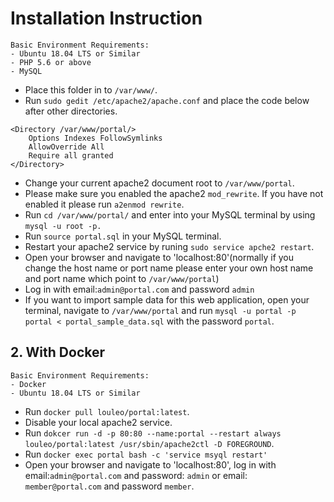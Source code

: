 # Installation Instruction

```
Basic Environment Requirements:
- Ubuntu 18.04 LTS or Similar
- PHP 5.6 or above
- MySQL
```
- Place this folder in to `/var/www/`.
- Run `sudo gedit /etc/apache2/apache.conf` and place the code below after other directories.
```
<Directory /var/www/portal/>
	Options Indexes FollowSymlinks
	AllowOverride All
	Require all granted
</Directory>
```
- Change your current apache2 document root to `/var/www/portal`.
- Please make sure you enabled the apache2 `mod_rewrite`. If you have not enabled it please run `a2enmod rewrite`.
- Run `cd /var/www/portal/` and enter into your MySQL terminal by using `mysql -u root -p.`
- Run `source portal.sql` in your MySQL terminal.
- Restart your apache2 service by runing `sudo service apche2 restart`.
- Open your browser and navigate to 'localhost:80'(normally if you change the host name or port name please enter your own host name and port name which point to `/var/www/portal`)
- Log in with email:`admin@portal.com` and password `admin`
- If you want to import sample data for this web application, open your terminal, navigate to `/var/www/portal` and run `mysql -u portal -p portal < portal_sample_data.sql` with the password `portal`.

## 2. With Docker
```
Basic Environment Requirements:
- Docker
- Ubuntu 18.04 LTS or Similar
```
- Run `docker pull louleo/portal:latest`.
- Disable your local apache2 service.
-	Run `dokcer run -d -p 80:80 --name:portal --restart always louleo/portal:latest /usr/sbin/apache2ctl -D FOREGROUND`.
- Run `docker exec portal bash -c 'service msyql restart'`
- Open your browser and navigate to 'localhost:80', log in with email:`admin@portal.com` and password: `admin` or email: `member@portal.com` and password `member`.
